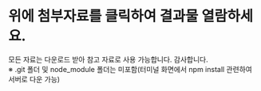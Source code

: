 # 위에 첨부자료를 클릭하여 결과물 열람하세요.
모든 자료는 다운로드 받아 참고 자료로 사용 가능합니다. 감사합니다.</br>
※ .git 폴더 및 node_module 폴더는 미포함(터미널 화면에서 npm install 관련하여 서버로 다운 가능)
